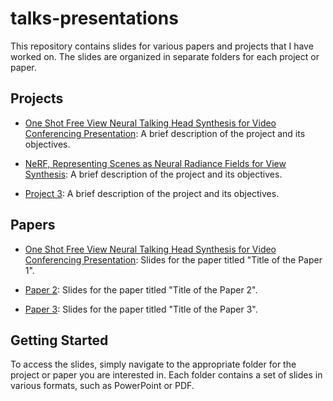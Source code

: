 # talks-presentations


This repository contains slides for various papers and projects that I have worked on. The slides are organized in separate folders for each project or paper.

## Projects

* [One Shot Free View Neural Talking Head Synthesis for Video Conferencing Presentation](https://arxiv.org/abs/2011.15126): A brief description of the project and its objectives.

* [NeRF, Representing Scenes as Neural Radiance Fields for View Synthesis](https://arxiv.org/abs/2003.08934): A brief description of the project and its objectives.

* [Project 3](./projects/project3): A brief description of the project and its objectives.

## Papers

* [One Shot Free View Neural Talking Head Synthesis for Video Conferencing Presentation](./papers/paper1): Slides for the paper titled "Title of the Paper 1".

* [Paper 2](./papers/paper2): Slides for the paper titled "Title of the Paper 2".

* [Paper 3](./papers/paper3): Slides for the paper titled "Title of the Paper 3".

## Getting Started

To access the slides, simply navigate to the appropriate folder for the project or paper you are interested in. Each folder contains a set of slides in various formats, such as PowerPoint or PDF.
